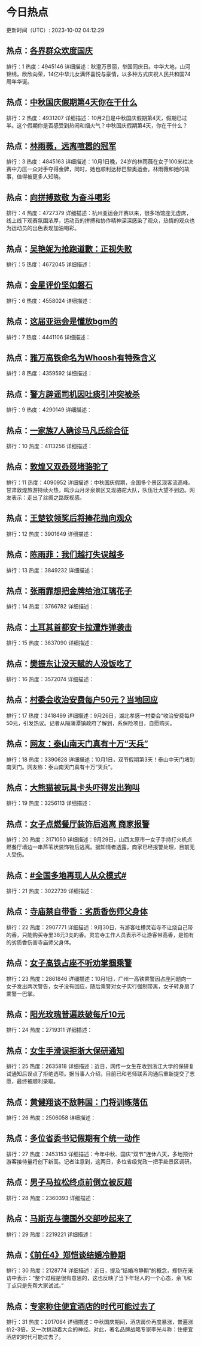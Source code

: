 # 今日热点

更新时间（UTC）: 2023-10-02 04:12:29

## 热点：[各界群众欢度国庆](https://cn.bing.com/search?q=各界群众欢度国庆)
排行：1
热度：4945146
详细描述：秋澄万景丽，举国同庆日。中华大地，山河锦绣，欣欣向荣，14亿中华儿女满怀喜悦与豪情，以多种方式庆祝人民共和国74周年华诞。

## 热点：[中秋国庆假期第4天你在干什么](https://cn.bing.com/search?q=中秋国庆假期第4天你在干什么)
排行：2
热度：4931207
详细描述：10月2日是中秋国庆假期第4天，假期已过半。这个假期你是否感受到热闹和烟火气？中秋国庆假期第4天，你在干什么？

## 热点：[林雨薇，远离喧嚣的冠军](https://cn.bing.com/search?q=林雨薇，远离喧嚣的冠军)
排行：3
热度：4845163
详细描述：10月1日晚，24岁的林雨薇在女子100米栏决赛中力压一众对手夺得金牌，同时，她也顺利达标巴黎奥运会。林雨薇和她的故事，值得被更多人知晓。

## 热点：[向拼搏致敬 为奋斗喝彩](https://cn.bing.com/search?q=向拼搏致敬为奋斗喝彩)
排行：4
热度：4727379
详细描述：杭州亚运会开赛以来，很多场馆座无虚席，线上线下观赛氛围浓厚，运动员的拼搏和协作精神深深感染了观众，热情的观众也为运动员的出色表现加油喝彩。

## 热点：[吴艳妮为抢跑道歉：正视失败](https://cn.bing.com/search?q=吴艳妮为抢跑道歉：正视失败)
排行：5
热度：4672045
详细描述：

## 热点：[金星评价坚如磐石](https://cn.bing.com/search?q=金星评价坚如磐石)
排行：6
热度：4558024
详细描述：

## 热点：[这届亚运会是懂放bgm的](https://cn.bing.com/search?q=这届亚运会是懂放bgm的)
排行：7
热度：4441106
详细描述：

## 热点：[雅万高铁命名为Whoosh有特殊含义](https://cn.bing.com/search?q=雅万高铁命名为Whoosh有特殊含义)
排行：8
热度：4359592
详细描述：

## 热点：[警方辟谣司机因吐痰引冲突被杀](https://cn.bing.com/search?q=警方辟谣司机因吐痰引冲突被杀)
排行：9
热度：4290149
详细描述：

## 热点：[一家族7人确诊马凡氏综合征](https://cn.bing.com/search?q=一家族7人确诊马凡氏综合征)
排行：10
热度：4113256
详细描述：

## 热点：[敦煌又双叒叕堵骆驼了](https://cn.bing.com/search?q=敦煌又双叒叕堵骆驼了)
排行：11
热度：4090952
详细描述：中秋国庆假期，全国多个景区现客流高峰。甘肃敦煌旅游持续火热，鸣沙山月牙泉景区又现骆驼大队，队伍壮大望不到边。网友表示：走出了丝绸之路既视感。

## 热点：[王楚钦领奖后将捧花抛向观众](https://cn.bing.com/search?q=王楚钦领奖后将捧花抛向观众)
排行：12
热度：3901649
详细描述：

## 热点：[陈雨菲：我们越打失误越多](https://cn.bing.com/search?q=陈雨菲：我们越打失误越多)
排行：13
热度：3849232
详细描述：

## 热点：[张雨霏想把金牌给池江璃花子](https://cn.bing.com/search?q=张雨霏想把金牌给池江璃花子)
排行：14
热度：3766782
详细描述：

## 热点：[土耳其首都安卡拉遭炸弹袭击](https://cn.bing.com/search?q=土耳其首都安卡拉遭炸弹袭击)
排行：15
热度：3637090
详细描述：

## 热点：[樊振东让没天赋的人没饭吃了](https://cn.bing.com/search?q=樊振东让没天赋的人没饭吃了)
排行：16
热度：3572074
详细描述：

## 热点：[村委会收治安费每户50元？当地回应](https://cn.bing.com/search?q=村委会收治安费每户50元？当地回应)
排行：17
热度：3418499
详细描述：9月26日，湖北孝感一村委会“收治安费每户50元，引发热议。记者从隔蒲潭镇政府了解到，系保险项目，自愿购买。

## 热点：[网友：泰山南天门真有十万“天兵”](https://cn.bing.com/search?q=网友：泰山南天门真有十万“天兵”)
排行：18
热度：3390628
详细描述：10月1日，双节假期第3天！泰山中天门堵到南天门。网友称：泰山南天门真有十万“天兵”。

## 热点：[大熊猫被玩具卡头吓得发出狗叫](https://cn.bing.com/search?q=大熊猫被玩具卡头吓得发出狗叫)
排行：19
热度：3256113
详细描述：

## 热点：[女子点燃餐厅装饰后逃离 商家报警](https://cn.bing.com/search?q=女子点燃餐厅装饰后逃离商家报警)
排行：20
热度：3171050
详细描述：9月29日，山西太原市一女子手持打火机点燃餐厅墙边一串芦苇状装饰物后逃离。据知情者透露，商家已经报警处理，目前无人受伤。

## 热点：[#全国多地再现人从众模式#](https://cn.bing.com/search?q=#全国多地再现人从众模式#)
排行：21
热度：3022739
详细描述：

## 热点：[寺庙禁自带香：劣质香伤师父身体](https://cn.bing.com/search?q=寺庙禁自带香：劣质香伤师父身体)
排行：22
热度：2907771
详细描述：9月30日，有游客吐槽灵岩寺不让烧自己带的香，只能购买寺里38元3支的香。灵岩寺工作人员表示不让游客带高香，是怕有的劣质香伤害寺庙师父身体。

## 热点：[女子高铁占座不听劝掌掴乘警](https://cn.bing.com/search?q=女子高铁占座不听劝掌掴乘警)
排行：23
热度：2861846
详细描述：10月1日，广州一高铁乘警因占座问题向一女子发出两次警告，女子没有回应，随后乘警对女子实行强制带离，女子转身扇了乘警一巴掌。

## 热点：[阳光玫瑰普遍跌破每斤10元](https://cn.bing.com/search?q=阳光玫瑰普遍跌破每斤10元)
排行：24
热度：2719311
详细描述：

## 热点：[女生手滑误拒浙大保研通知](https://cn.bing.com/search?q=女生手滑误拒浙大保研通知)
排行：25
热度：2635818
详细描述：近日，网传一女生在收到浙江大学的保研复试通知后误点了拒绝选项。据当事人介绍，目前已和老师联系沟通后重新提交了志愿，最终被顺利录取。

## 热点：[黄健翔谈不敌韩国：门将训练落伍](https://cn.bing.com/search?q=黄健翔谈不敌韩国：门将训练落伍)
排行：26
热度：2506058
详细描述：

## 热点：[多位省委书记假期有个统一动作](https://cn.bing.com/search?q=多位省委书记假期有个统一动作)
排行：27
热度：2453153
详细描述：今年中秋、国庆“双节”连休八天，多地预计游客接待量将创下新高。记者注意到，这两日，多位省级党政一把手赴景区调研。

## 热点：[男子马拉松终点前倒立被反超](https://cn.bing.com/search?q=男子马拉松终点前倒立被反超)
排行：28
热度：2360393
详细描述：

## 热点：[马斯克与德国外交部吵起来了](https://cn.bing.com/search?q=马斯克与德国外交部吵起来了)
排行：29
热度：2219221
详细描述：

## 热点：[《前任4》郑恺谈结婚冷静期](https://cn.bing.com/search?q=《前任4》郑恺谈结婚冷静期)
排行：30
热度：2128774
详细描述：近日，提及“结婚冷静期”的概念，郑恺在采访中表示：“整个过程是很有意思的，这也反映了当下年轻人的一个心态，余飞和丁点只是先帮大家试试。”

## 热点：[专家称住便宜酒店的时代可能过去了](https://cn.bing.com/search?q=专家称住便宜酒店的时代可能过去了)
排行：31
热度：2017064
详细描述：中秋国庆期间，酒店房价再度暴涨，普遍涨价2-3倍，又一次挑动着大众的神经。对此，著名品牌战略专家李光斗称：住便宜酒店的时代可能过去了。

